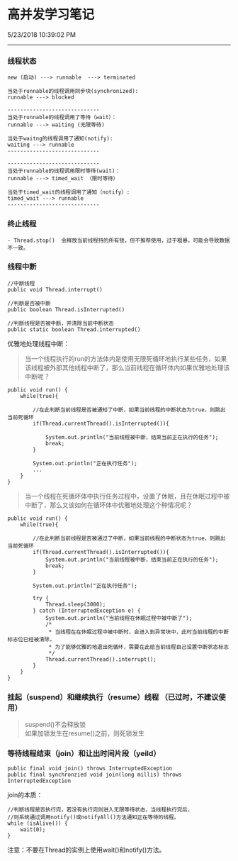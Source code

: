 # 高并发学习笔记

5/23/2018 10:39:02 PM 

-----------------------

### 线程状态

	new (启动) ---> runnable  ---> terminated
	
	当处于runnable的线程调用同步块(synchronized):
	runnable ---> blocked

	-----------------------------
	当处于runnable的线程调用了等待（wait）：
	runnable ---> waiting (无限等待)

	当处于waitng的线程调用了通知(notify):
	waiting ---> runnable
	-----------------------------
	
	-----------------------------
	当处于runnable的线程调用限时等待(wait)：
	runnable ---> timed_wait （限时等待）

	当处于timed_wait的线程调用了通知（notify）:
	timed_wait ---> runnable
	-----------------------------

### 终止线程

	- Thread.stop()  会释放当前线程持的所有锁，但不推荐使用，过于粗暴，可能会导致数据不一致。

### 线程中断

	//中断线程
	public void Thread.interrupt()	

	//判断是否被中断
	public boolean Thread.isInterrupted()

	//判断线程是否被中断，并清除当前中断状态
	public static boolean Thread.interrupted()

优雅地处理线程中断：
> 当一个线程执行的run的方法体内是使用无限死循环地执行某些任务，如果该线程被外部其他线程中断了，那么当前线程在循环体内如果优雅地处理该中断呢？

	public void run() {
		while(true){
			
			//在此判断当前线程是否被通知了中断，如果当前线程的中断状态为true，则跳出当前死循环
			if(Thread.currentThread().isInterrupted()){

				System.out.println("当前线程被中断，结束当前正在执行的任务");
				break;
			}
			
			System.out.println("正在执行任务");
			...
		}
	}

> 当一个线程在死循环体中执行任务过程中，设置了休眠，且在休眠过程中被中断了，那么又该如何在循环体中优雅地处理这个种情况呢？

	public void run() {
		while(true){
			
			//在此判断当前线程是否被通过了中断，如果当前线程的中断状态为true，则跳出当前死循环
			if(Thread.currentThread().isInterrupted()){
				System.out.println("当前线程被中断，结束当前正在执行的任务");
				break;
			}
			
			System.out.println("正在执行任务");
			
			try {
				Thread.sleep(3000);
			} catch (InterruptedException e) {
				System.out.println("当前线程在休眠过程中被中断了");
				/*
				 * 当线程在在休眠过程中被中断时，会进入到异常块中，此时当前线程的中断标志位已经被清除，
				 * 为了能够优雅的地退出死循环，需要在此给当前线程自己设置中断状态标志
				 */
				Thread.currentThread().interrupt();
			}
		}
	}
	

### 挂起（suspend）和继续执行（resume）线程  （已过时，不建议使用）
> suspend()不会释放锁  
> 如果加锁发生在resume()之前，则死锁发生  

### 等待线程结束（join）和让出时间片段（yeild）

	public final void join() throws InterruptedException
	public final synchronzied void join(long millis) throws InterruptedException

join的本质：
	
	//判断线程是否执行完，若没有执行完则进入无限等待状态，当线程执行完后，
	//则系统通过调用notify()或notifyAll()方法通知正在等待的线程。
	while (isAlive()) {
        wait(0);
    }

注意：不要在Thread的实例上使用wait()和notify()方法。
